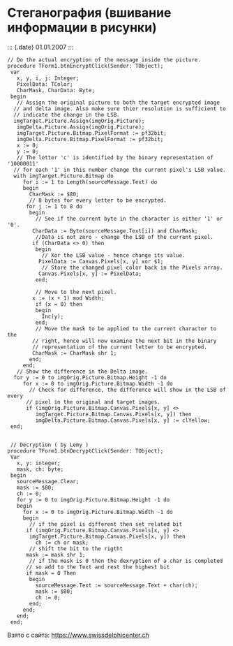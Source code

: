 Стеганография (вшивание информации в рисунки)
=============================================

::: {.date}
01.01.2007
:::

    // Do the actual encryption of the message inside the picture. 
    procedure TForm1.btnEncryptClick(Sender: TObject);
     var
       x, y, i, j: Integer;
       PixelData: TColor;
       CharMask, CharData: Byte;
     begin
       // Assign the original picture to both the target encrypted image 
      // and delta image. Also make sure thier resolution is sufficient to 
      // indicate the change in the LSB. 
      imgTarget.Picture.Assign(imgOrig.Picture);
       imgDelta.Picture.Assign(imgOrig.Picture);
       imgTarget.Picture.Bitmap.PixelFormat := pf32bit;
       imgDelta.Picture.Bitmap.PixelFormat := pf32bit;
       x := 0;
       y := 0;
       // The letter 'c' is identified by the binary representation of '10000011' 
      // for each '1' in this number change the current pixel's LSB value. 
      with imgTarget.Picture.Bitmap do
         for i := 1 to Length(sourceMessage.Text) do
         begin
           CharMask := $80;
           // 8 bytes for every letter to be encrypted. 
          for j := 1 to 8 do
           begin
             // See if the current byte in the character is either '1' or '0'. 
            CharData := Byte(sourceMessage.Text[i]) and CharMask;
             //Data is not zero - change the LSB of the current pixel. 
            if (CharData <> 0) then
             begin
               // Xor the LSB value - hence change its value. 
              PixelData := Canvas.Pixels[x, y] xor $1;
               // Store the changed pixel color back in the Pixels array. 
              Canvas.Pixels[x, y] := PixelData;
             end;
     
             // Move to the next pixel. 
            x := (x + 1) mod Width;
             if (x = 0) then
             begin
               Inc(y);
             end;
             // Move the mask to be applied to the current character to the 
            // right, hence will now examine the next bit in the binary 
            // representation of the current letter to be encrypted. 
            CharMask := CharMask shr 1;
           end;
         end;
       // Show the difference in the Delta image. 
      for y := 0 to imgOrig.Picture.Bitmap.Height -1 do
         for x := 0 to imgOrig.Picture.Bitmap.Width -1 do
           // Check for difference, the difference will show in the LSB of every 
          // pixel in the original and target images. 
          if (imgOrig.Picture.Bitmap.Canvas.Pixels[x, y] <>
             imgTarget.Picture.Bitmap.Canvas.Pixels[x, y]) then
             imgDelta.Picture.Bitmap.Canvas.Pixels[x, y] := clYellow;
     end;
     
     
     // Decryption ( by Lemy ) 
    procedure TForm1.btnDecryptClick(Sender: TObject);
     Var
       x, y: integer;
       mask, ch: byte;
     begin
       sourceMessage.Clear;
       mask := $80;
       ch := 0;
       for y := 0 to imgOrig.Picture.Bitmap.Height -1 do
       begin
         for x := 0 to imgOrig.Picture.Bitmap.Width -1 do
         begin
           // if the pixel is different then set related bit 
          if (imgOrig.Picture.Bitmap.Canvas.Pixels[x, y] <>
           imgTarget.Picture.Bitmap.Canvas.Pixels[x, y]) then
             ch := ch or mask;
           // shift the bit to the rigtht 
          mask := mask shr 1;
           // if the mask is 0 then the dexryption of a char is completed 
          // so add to the Text and rest the highest bit 
          if mask = 0 Then
           begin
             sourceMessage.Text := sourceMessage.Text + char(ch);
             mask := $80;
             ch := 0;
           end;
         end;
       end;
     end;

Взято с сайта: <https://www.swissdelphicenter.ch>

